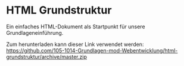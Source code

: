 # HTML Grundstruktur

Ein einfaches HTML-Dokument als Startpunkt für unsere Grundlageneinführung.

Zum herunterladen kann dieser Link verwendet werden: https://github.com/105-1014-Grundlagen-mod-Webentwicklung/html-grundstruktur/archive/master.zip
